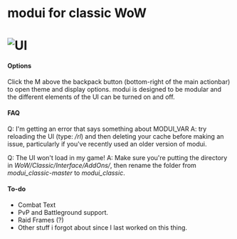 modui for classic WoW
======
![UI](https://i.imgur.com/zUTKmY6.jpg)
======

#### Options ####
Click the M above the backpack button (bottom-right of the main actionbar) to open theme and display options. modui is designed to be modular and the different elements of the UI can be turned on and off.

#### FAQ ####
Q: I'm getting an error that says something about MODUI_VAR
A: try reloading the UI (type: _/rl_) and then deleting your cache before making an issue, particularly if you've recently used an older version of modui.

Q: The UI won't load in my game!
A: Make sure you're putting the directory in _WoW/Classic/Interface/AddOns/_, then rename the folder from *modui_classic-master* to *modui_classic*.

#### To-do ####
- Combat Text
- PvP and Battleground support.
- Raid Frames (?)
- Other stuff i forgot about since I last worked on this thing.
